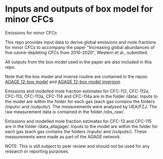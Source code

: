 # Inputs and outputs of box model for minor CFCs
Emissions for minor CFCs

This repo provides input data to derive global emissions and mole fractions for minor CFCs to 
accompany the paper "Increasing global abundances of five ozone-depleting CFCs from 2010-2020",
Western et al., submitted.

All outputs from the box model used in the paper are also included in this repo.

Note that the box model and inverse routine are contained in the repos:
[AGAGE 12-box model](https://github.com/mrghg/py12box) and
[AGAGE 12-box model inversion](https://github.com/mrghg/py12box_invert)

Emissions and modelled mole fraction estimates for CFC-112, CFC-112a, CFC-113, CFC-113a, CFC-114 and CFC-114a are in the folder /data/. Inputs to the model are within the folder for each gas (each gas contains the folders /inputs/ and /outputs/). The measurements were analysed by UEA/FZJ. The raw measurement data is contained in the folder /obs_raw/.

Emissions and modelled mole fraction estimates for CFC-13 and CFC-115 are in the folder /data_allagage/. Inputs to the model are within the folder for each gas (each gas contains the folders /inputs/ and /outputs/). These measurements were made as part of the AGAGE network.

NOTE: This is still subject to peer review and should not be used for any research or reporting purposes.
